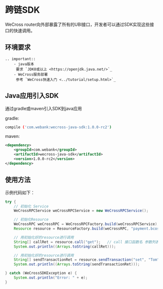 # 跨链SDK

WeCross router向外部暴露了所有的UBI接口，开发者可以通过SDK实现这些接口的快速调用。

## 环境要求

```eval_rst
.. important::
    - java版本
     要求 `JDK8或以上 <https://openjdk.java.net/>`_
    - WeCross服务部署
     参考 `WeCross快速入门 <../tutorial/setup.html>`_
```

## Java应用引入SDK

   通过gradle或maven引入SDK到java应用

   gradle:
```bash
compile ('com.webank:wecross-java-sdk:1.0.0-rc2')
```
   maven:
``` xml
<dependency>
    <groupId>com.webank</groupId>
    <artifactId>wecross-java-sdk</artifactId>
    <version>1.0.0-rc2</version>
</dependency>
```

## 使用方法

示例代码如下：
```java
try {
    // 初始化 Service
    WeCrossRPCService weCrossRPCService = new WeCrossRPCService();

    // 初始化Resource
    WeCrossRPC weCrossRPC = WeCrossRPCFactory.build(weCrossRPCService);
    Resource resource = ResourceFactory.build(weCrossRPC, "payment.bcos.HelloWecross", "bcos_user1"); // RPC服务，资源的path，用哪个账户名操作此resource

    // 用初始化好的resource进行调用
    String[] callRet = resource.call("get");   // call 接口函数名 参数列表
    System.out.println((Arrays.toString(callRet)));

    // 用初始化好的resource进行调用
    String[] sendTransactionRet = resource.sendTransaction("set", "Tom"); // sendTransaction 接口函数名 参数列表
    System.out.println((Arrays.toString(sendTransactionRet)));

} catch (WeCrossSDKException e) {
    System.out.println("Error: " + e);
}
```
